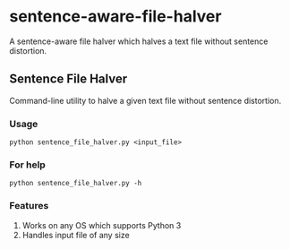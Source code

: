 # sentence-aware-file-halver
A sentence-aware file halver which halves a text file without sentence distortion.

## Sentence File Halver
Command-line utility to halve a given text file without sentence distortion.
### Usage
`python sentence_file_halver.py <input_file>`
### For help
`python sentence_file_halver.py -h`
### Features
1. Works on any OS which supports Python 3
2. Handles input file of any size